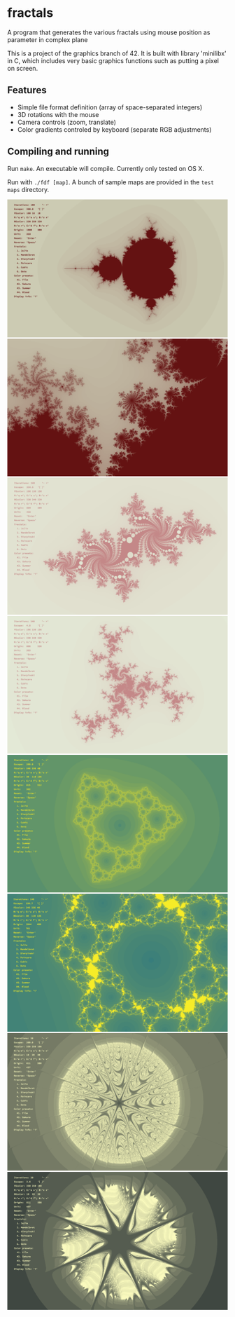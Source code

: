 # fractals
A program that generates the various fractals using mouse position as parameter in complex plane

This is a project of the graphics branch of 42.
It is built with library 'minilibx' in C, which includes very basic graphics functions such as putting a pixel on screen.

## Features
* Simple file format definition (array of space-separated integers)
* 3D rotations with the mouse
* Camera controls (zoom, translate)
* Color gradients controled by keyboard (separate RGB adjustments)

## Compiling and running
Run `make`. An executable will compile. Currently only tested on OS X.

Run with `./fdf [map]`. A bunch of sample maps are provided in the `test maps` directory.

![alt text](https://github.com/conanwu777/fractals/blob/master/1.png)
![alt text](https://github.com/conanwu777/fractals/blob/master/2.png)
![alt text](https://github.com/conanwu777/fractals/blob/master/3.png)
![alt text](https://github.com/conanwu777/fractals/blob/master/4.png)
![alt text](https://github.com/conanwu777/fractals/blob/master/5.png)
![alt text](https://github.com/conanwu777/fractals/blob/master/6.png)
![alt text](https://github.com/conanwu777/fractals/blob/master/7.png)
![alt text](https://github.com/conanwu777/fractals/blob/master/8.png)
